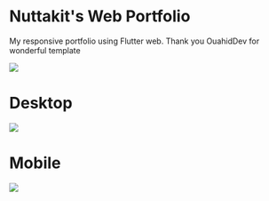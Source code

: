# Nuttakit's Web Portfolio

My responsive portfolio using Flutter web.
Thank you OuahidDev for wonderful template

<img src="https://github.com/NuttakitDW/nuttakit_portfolio/raw/master/screenshots/screenshot.png"/>

# Desktop
<img src="https://github.com/NuttakitDW/nuttakit_portfolio/raw/master/screenshots/desktop-screenshot.png"/>

# Mobile
<img src="https://github.com/NuttakitDW/nuttakit_portfolio/raw/master/screenshots/mobile-screenshot.png"/>